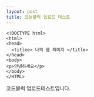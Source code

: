 ```yaml
---
layout: post
title: 코듣블럭 업로드 테스트
---
```


```
<!DOCTYPE html>
<html>
<head>
  <titlee> 나의 웹 페이지 </title>
</head>
<body>
<p>안녕하세요</p>
</body>
</HTML>
```

코드블럭 업로드테스트입니다.

